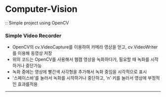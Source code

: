 # Computer-Vision

:: Simple project using OpenCV

### **Simple Video Recorder**

- OpenCV의 cv.VideoCapture를 이용하여 카메라 영상을 얻고, cv.VideoWriter를 이용해 동영상 저장
- 위의 코드는 OpenCV를 사용해서 웹캠 영상을 녹화하다가, 필요할 때 녹화를 시작하거나 중단가능
- 녹화 중에는 영상에 빨간색 사각형을 추가해서 녹화 중임을 시각적으로 표시
- '스페이스바'를 눌러서 녹화를 시작하거나 중단하고, 'n' 키를 눌러서 영상에 부정적인 효과를적용

---
